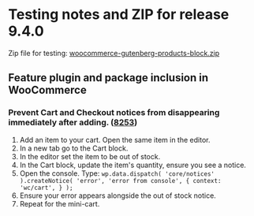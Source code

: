 # Testing notes and ZIP for release 9.4.0

Zip file for testing: [woocommerce-gutenberg-products-block.zip](https://github.com/woocommerce/woocommerce-blocks/files/10433162/woocommerce-gutenberg-products-block.zip)

## Feature plugin and package inclusion in WooCommerce

### Prevent Cart and Checkout notices from disappearing immediately after adding. ([8253](https://github.com/woocommerce/woocommerce-blocks/pull/8253))

1. Add an item to your cart. Open the same item in the editor.
2. In a new tab go to the Cart block.
3. In the editor set the item to be out of stock.
4. In the Cart block, update the item's quantity, ensure you see a notice.
5. Open the console. Type: `wp.data.dispatch( 'core/notices' ).createNotice( 'error', 'error from console', { context: 'wc/cart', } );`
6. Ensure your error appears alongside the out of stock notice.
7. Repeat for the mini-cart.
